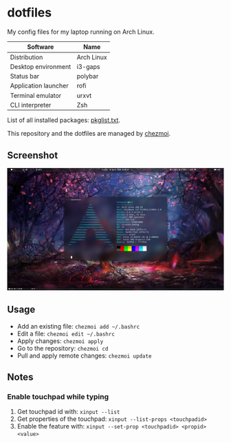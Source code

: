 # dotfiles

My config files for my laptop running on Arch Linux.

| Software | Name |
|--|--|
| Distribution | Arch Linux |
| Desktop environment | i3-gaps |
| Status bar | polybar |
| Application launcher | rofi |
| Terminal emulator | urxvt |
| CLI interpreter | Zsh |

List of all installed packages: [pkglist.txt](https://github.com/ShinysArc/dotfiles/blob/master/pkglist.txt).

This repository and the dotfiles are managed by [chezmoi](https://github.com/twpayne/chezmoi).

## Screenshot

![screenshot](https://github.com/ShinysArc/dotfiles/blob/master/screenshot.png)

## Usage

- Add an existing file: `chezmoi add ~/.bashrc`
- Edit a file: `chezmoi edit ~/.bashrc`
- Apply changes: `chezmoi apply`
- Go to the repository: `chezmoi cd`
- Pull and apply remote changes: `chezmoi update`

## Notes

### Enable touchpad while typing

1. Get touchpad id with: `xinput --list`
2. Get properties of the touchpad: `xinput --list-props <touchpadid>`
3. Enable the feature with: `xinput --set-prop <touchpadid> <propid> <value>`
